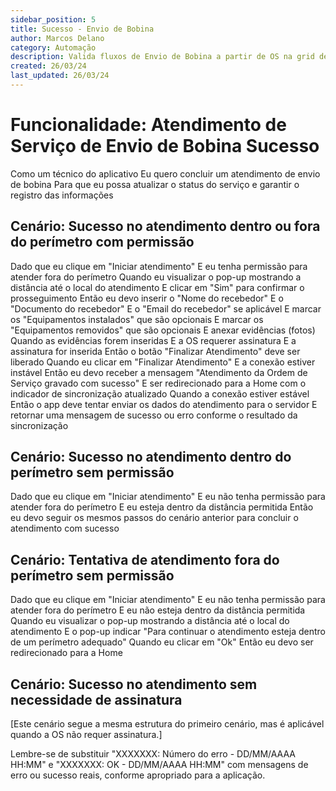 ```yaml
---
sidebar_position: 5
title: Sucesso - Envio de Bobina
author: Marcos Delano
category: Automação
description: Valida fluxos de Envio de Bobina a partir de OS na grid de listagem
created: 26/03/24
last_updated: 26/03/24
---
```


# Funcionalidade: Atendimento de Serviço de Envio de Bobina Sucesso

Como um técnico do aplicativo
Eu quero concluir um atendimento de envio de bobina
Para que eu possa atualizar o status do serviço e garantir o registro das informações

## Cenário: Sucesso no atendimento dentro ou fora do perímetro com permissão
Dado que eu clique em "Iniciar atendimento"
E eu tenha permissão para atender fora do perímetro
Quando eu visualizar o pop-up mostrando a distância até o local do atendimento
E clicar em "Sim" para confirmar o prosseguimento
Então eu devo inserir o "Nome do recebedor"
E o "Documento do recebedor"
E o "Email do recebedor" se aplicável
E marcar os "Equipamentos instalados" que são opcionais
E marcar os "Equipamentos removidos" que são opcionais
E anexar evidências (fotos)
Quando as evidências forem inseridas
E a OS requerer assinatura
E a assinatura for inserida
Então o botão "Finalizar Atendimento" deve ser liberado
Quando eu clicar em "Finalizar Atendimento"
E a conexão estiver instável
Então eu devo receber a mensagem "Atendimento da Ordem de Serviço gravado com sucesso"
E ser redirecionado para a Home com o indicador de sincronização atualizado
Quando a conexão estiver estável
Então o app deve tentar enviar os dados do atendimento para o servidor
E retornar uma mensagem de sucesso ou erro conforme o resultado da sincronização

## Cenário: Sucesso no atendimento dentro do perímetro sem permissão
Dado que eu clique em "Iniciar atendimento"
E eu não tenha permissão para atender fora do perímetro
E eu esteja dentro da distância permitida
Então eu devo seguir os mesmos passos do cenário anterior para concluir o atendimento com sucesso

## Cenário: Tentativa de atendimento fora do perímetro sem permissão
Dado que eu clique em "Iniciar atendimento"
E eu não tenha permissão para atender fora do perímetro
E eu não esteja dentro da distância permitida
Quando eu visualizar o pop-up mostrando a distância até o local do atendimento
E o pop-up indicar "Para continuar o atendimento esteja dentro de um perímetro adequado"
Quando eu clicar em "Ok"
Então eu devo ser redirecionado para a Home

## Cenário: Sucesso no atendimento sem necessidade de assinatura
[Este cenário segue a mesma estrutura do primeiro cenário, mas é aplicável quando a OS não requer assinatura.]

Lembre-se de substituir "XXXXXXX: Número do erro - DD/MM/AAAA HH:MM" e "XXXXXXX: OK - DD/MM/AAAA HH:MM" com mensagens de erro ou sucesso reais, conforme apropriado para a aplicação.
